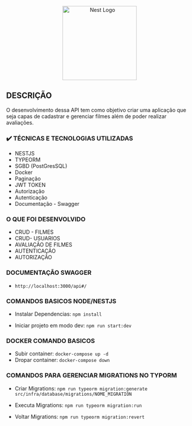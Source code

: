 <p align="center">
  <a href="http://nestjs.com/" target="blank"><img src="https://nestjs.com/img/logo-small.svg" width="200" alt="Nest Logo" /></a>
</p>

[circleci-image]: https://img.shields.io/circleci/build/github/nestjs/nest/master?token=abc123def456
[circleci-url]: https://circleci.com/gh/nestjs/nest

## DESCRIÇÃO
O desenvolvimento dessa API tem como objetivo criar uma aplicação que seja capas de cadastrar e gerenciar filmes além de poder realizar avaliações.

### ✔️ TÉCNICAS E TECNOLOGIAS UTILIZADAS
- NESTJS
- TYPEORM
- SGBD (PostGresSQL)
- Docker
- Paginação
- JWT TOKEN
- Autorização 
- Autenticação 
- Documentação - Swagger

### O QUE FOI DESENVOLVIDO
- CRUD - FILMES
- CRUD- USUARIOS
- AVALIAÇÃO DE FILMES
- AUTENTICAÇÃO
- AUTORIZAÇÃO

### DOCUMENTAÇÃO SWAGGER
- `http://localhost:3000/api#/`

### COMANDOS BASICOS NODE/NESTJS
- Instalar Dependencias: `npm install`

- Iniciar projeto em modo dev: `npm run start:dev`

### DOCKER COMANDO BASICOS
- Subir container: `docker-compose up -d`
- Dropar container: `docker-compose down`

### COMANDOS PARA GERENCIAR MIGRATIONS NO TYPORM 

- Criar Migrations: `npm run typeorm migration:generate src/infra/database/migrations/NOME_MIGRATION`

- Executa Migrations: `npm run typeorm migration:run`

- Voltar Migrations: `npm run typeorm migration:revert` 
